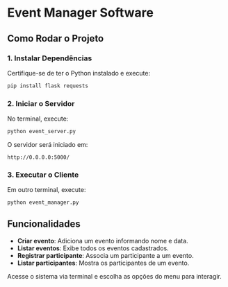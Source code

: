 # Event Manager Software

## Como Rodar o Projeto

### 1. Instalar Dependências  
Certifique-se de ter o Python instalado e execute:  
```sh
pip install flask requests
```

### 2. Iniciar o Servidor  
No terminal, execute:  
```sh
python event_server.py
```
O servidor será iniciado em:  
```
http://0.0.0.0:5000/
```

### 3. Executar o Cliente  
Em outro terminal, execute:  
```sh
python event_manager.py
```

## Funcionalidades

- **Criar evento**: Adiciona um evento informando nome e data.  
- **Listar eventos**: Exibe todos os eventos cadastrados.  
- **Registrar participante**: Associa um participante a um evento.  
- **Listar participantes**: Mostra os participantes de um evento.  

Acesse o sistema via terminal e escolha as opções do menu para interagir.